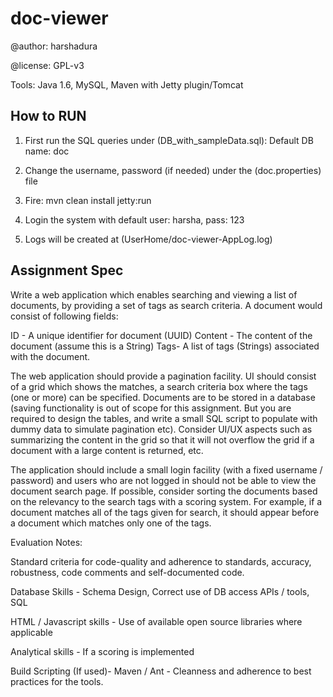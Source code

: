 doc-viewer
==========

@author: harshadura

@license: GPL-v3

Tools: Java 1.6, MySQL, Maven with Jetty plugin/Tomcat

How to RUN
----------

1. First run the SQL queries under (DB_with_sampleData.sql): Default DB name: doc

2. Change the username, password (if needed) under the (doc.properties) file

3. Fire:  mvn clean install jetty:run

4. Login the system with default user: harsha, pass: 123 

5. Logs will be created at (UserHome/doc-viewer-AppLog.log)

Assignment Spec
----------------

Write a web application which enables searching and viewing a list of documents, by providing a set of tags as search criteria. A document would consist of following fields:

ID - A unique identifier for document (UUID)
Content - The content of the document (assume this is a String)
Tags- A list of tags (Strings) associated with the document.

The web application should provide a pagination facility. UI should consist of a grid which shows the matches, a search criteria box where the tags (one or more) can be specified. Documents are to be stored in a database (saving functionality is out of scope for this assignment. But you are required to design the tables, and write a small SQL script to populate with dummy data to simulate pagination etc).
Consider UI/UX aspects such as summarizing the content in the grid so that it will not overflow the grid if a document with a large content is returned, etc.

The application should include a small login facility (with a fixed username / password) and users who are not logged in should not be able to view the document search page.
If possible, consider sorting the documents based on the relevancy to the search tags with a scoring system. For example,  if a document matches all of the tags given for search, it should appear before a document which matches only one of the tags.

Evaluation Notes:

Standard criteria for code-quality and adherence to standards, accuracy, robustness, code comments and self-documented code.

Database Skills - Schema Design, Correct use of DB access APIs / tools, SQL

HTML / Javascript skills - Use of available open source libraries where applicable

Analytical skills - If a scoring is implemented

Build Scripting (If used)- Maven / Ant - Cleanness and adherence to best practices for the tools.


